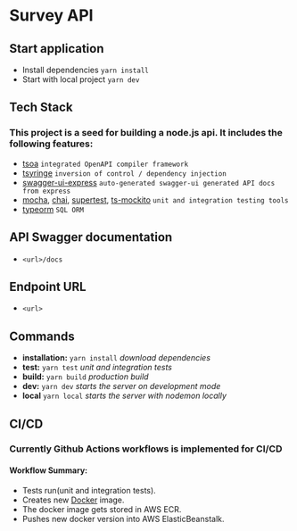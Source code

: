 # Survey API

## Start application
 
* Install dependencies `yarn install`
* Start with local project `yarn dev`

## Tech Stack
### This project is a seed for building a **node.js** api. It includes the following features:
  * [tsoa](https://www.npmjs.com/package/tsoa) `integrated OpenAPI compiler framework`
  * [tsyringe](https://www.npmjs.com/package/tsyringe) `inversion of control / dependency injection`
  * [swagger-ui-express](https://www.npmjs.com/package/swagger-ui-express) `auto-generated swagger-ui generated API docs from express`
  * [mocha](https://www.npmjs.com/package/mocha), [chai](https://www.npmjs.com/package/chai), [supertest](https://www.npmjs.com/package/supertest), [ts-mockito](https://github.com/NagRock/ts-mockito#readme) `unit and integration testing tools`
  * [typeorm](https://www.npmjs.com/package/typeorm) `SQL ORM`

## API Swagger documentation 
* `<url>/docs`

## Endpoint URL
* `<url>`

## Commands
* **installation:** `yarn install` *download dependencies*
* **test:** `yarn test` *unit and integration tests*
* **build:** `yarn build` *production build*
* **dev:** `yarn dev` *starts the server on development mode*
* **local** `yarn local` *starts the server with nodemon locally*

## CI/CD
### Currently Github Actions workflows is implemented for CI/CD

#### Workflow Summary: 
* Tests run(unit and integration tests).
* Creates new [Docker](https://www.docker.com/) image.
* The docker image gets stored in AWS ECR.
* Pushes new docker version into AWS ElasticBeanstalk.

